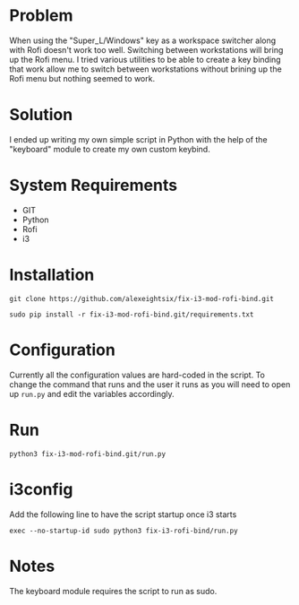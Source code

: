 # Problem
When using the "Super_L/Windows" key as a workspace switcher along with Rofi doesn't work too well. Switching between workstations will bring up the Rofi menu. I tried various utilities to be able to create a key binding that work allow me to switch between workstations without brining up the Rofi menu but nothing seemed to work.
# Solution
I ended up writing my own simple script in Python with the help of the "keyboard" module to create my own custom keybind.
# System Requirements
- GIT
- Python
- Rofi
- i3
# Installation
`git clone https://github.com/alexeightsix/fix-i3-mod-rofi-bind.git` 

`sudo pip install -r fix-i3-mod-rofi-bind.git/requirements.txt`

# Configuration
Currently all the configuration values are hard-coded in the script. To change the command that runs and the user it runs as 
you will need to open up `run.py` and edit the variables accordingly. 
# Run
`python3 fix-i3-mod-rofi-bind.git/run.py`

# i3config
Add the following line to have the script startup once i3 starts

`exec --no-startup-id sudo python3 fix-i3-rofi-bind/run.py`

# Notes
The keyboard module requires the script to run as sudo.

